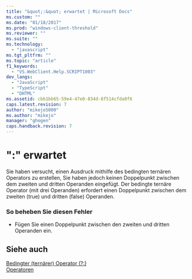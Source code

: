 ```yaml
---
title: "&quot;:&quot; erwartet | Microsoft Docs"
ms.custom: ""
ms.date: "01/18/2017"
ms.prod: "windows-client-threshold"
ms.reviewer: ""
ms.suite: ""
ms.technology: 
  - "javascript"
ms.tgt_pltfrm: ""
ms.topic: "article"
f1_keywords: 
  - "VS.WebClient.Help.SCRIPT1003"
dev_langs: 
  - "JavaScript"
  - "TypeScript"
  - "DHTML"
ms.assetid: cbb1bb65-59e4-47e0-834d-8f514cfda0f6
caps.latest.revision: 7
author: "mikejo5000"
ms.author: "mikejo"
manager: "ghogen"
caps.handback.revision: 7
---
```

# &quot;:&quot; erwartet
Sie haben versucht, einen Ausdruck mithilfe des bedingten ternären Operators zu erstellen, Sie haben jedoch keinen Doppelpunkt zwischen dem zweiten und dritten Operanden eingefügt.  Der bedingte ternäre Operator \(mit drei Operanden\) erfordert einen Doppelpunkt zwischen dem zweiten \(true\) und dritten \(false\) Operanden.  
  
### So beheben Sie diesen Fehler  
  
-   Fügen Sie einen Doppelpunkt zwischen den zweiten und dritten Operanden ein.  
  
## Siehe auch  
 [Bedingter \(ternärer\) Operator \(?:\)](../../javascript/reference/conditional-ternary-operator-decrement-javascript.md)   
 [Operatoren](../../javascript/operators-javascript.md)